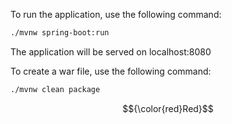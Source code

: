 To run the application, use the following command: 

```diff
./mvnw spring-boot:run
```

The application will be served on localhost:8080



To create a war file, use the following command:

```diff
./mvnw clean package
```

$${\color{red}Red}$$
